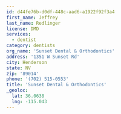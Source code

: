 ```yaml
---
id: d44fe76b-d0df-448c-aad6-a1922f92f3a4
first_name: Jeffrey
last_name: Redlinger
license: DMD
services:
  - dentist
category: dentists
org_name: 'Sunset Dental & Orthodontics'
address: '1351 W Sunset Rd'
city: Henderson
state: NV
zip: '89014'
phone: '(702) 515-0553'
title: 'Sunset Dental & Orthodontics'
_geoloc:
  lat: 36.0638
  lng: -115.043
---
```

